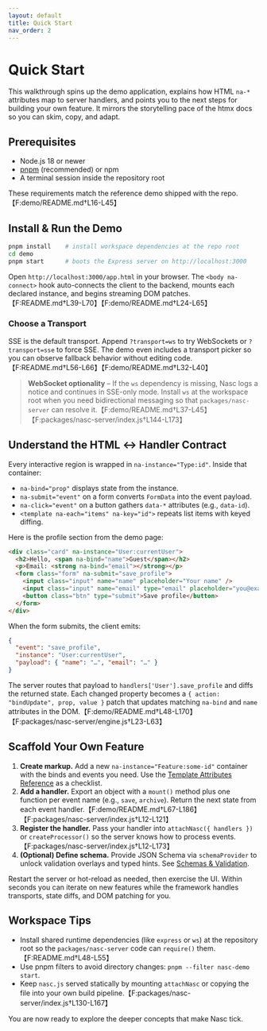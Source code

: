 ```yaml
---
layout: default
title: Quick Start
nav_order: 2
---
```


# Quick Start

This walkthrough spins up the demo application, explains how HTML `na-*` attributes map to server handlers, and points you to the next steps for building your own feature. It mirrors the storytelling pace of the htmx docs so you can skim, copy, and adapt.

## Prerequisites

- Node.js 18 or newer
- [pnpm](https://pnpm.io/) (recommended) or npm
- A terminal session inside the repository root

These requirements match the reference demo shipped with the repo.【F:demo/README.md†L16-L45】

## Install & Run the Demo

```bash
pnpm install    # install workspace dependencies at the repo root
cd demo
pnpm start      # boots the Express server on http://localhost:3000
```

Open `http://localhost:3000/app.html` in your browser. The `<body na-connect>` hook auto-connects the client to the backend, mounts each declared instance, and begins streaming DOM patches.【F:README.md†L39-L70】【F:demo/README.md†L24-L65】

### Choose a Transport

SSE is the default transport. Append `?transport=ws` to try WebSockets or `?transport=sse` to force SSE. The demo even includes a transport picker so you can observe fallback behavior without editing code.【F:README.md†L56-L66】【F:demo/README.md†L32-L40】

> **WebSocket optionality** – If the `ws` dependency is missing, Nasc logs a notice and continues in SSE-only mode. Install `ws` at the workspace root when you need bidirectional messaging so that `packages/nasc-server` can resolve it.【F:demo/README.md†L37-L45】【F:packages/nasc-server/index.js†L144-L173】

## Understand the HTML ↔ Handler Contract

Every interactive region is wrapped in `na-instance="Type:id"`. Inside that container:

- `na-bind="prop"` displays state from the instance.
- `na-submit="event"` on a form converts `FormData` into the event payload.
- `na-click="event"` on a button gathers `data-*` attributes (e.g., `data-id`).
- `<template na-each="items" na-key="id">` repeats list items with keyed diffing.

Here is the profile section from the demo page:

```html
<div class="card" na-instance="User:currentUser">
  <h2>Hello, <span na-bind="name">Guest</span></h2>
  <p>Email: <strong na-bind="email"></strong></p>
  <form class="form" na-submit="save_profile">
    <input class="input" name="name" placeholder="Your name" />
    <input class="input" name="email" type="email" placeholder="you@example.com" />
    <button class="btn" type="submit">Save profile</button>
  </form>
</div>
```

When the form submits, the client emits:

```json
{
  "event": "save_profile",
  "instance": "User:currentUser",
  "payload": { "name": "…", "email": "…" }
}
```

The server routes that payload to `handlers['User'].save_profile` and diffs the returned state. Each changed property becomes a `{ action: "bindUpdate", prop, value }` patch that updates matching `na-bind` and `name` attributes in the DOM.【F:demo/README.md†L48-L170】【F:packages/nasc-server/engine.js†L23-L63】

## Scaffold Your Own Feature

1. **Create markup.** Add a new `na-instance="Feature:some-id"` container with the binds and events you need. Use the [Template Attributes Reference](./attributes) as a checklist.
2. **Add a handler.** Export an object with a `mount()` method plus one function per event name (e.g., `save`, `archive`). Return the next state from each event handler.【F:demo/README.md†L67-L186】【F:packages/nasc-server/index.js†L12-L121】
3. **Register the handler.** Pass your handler into `attachNasc({ handlers })` or `createProcessor()` so the server knows how to process events.【F:packages/nasc-server/index.js†L12-L173】
4. **(Optional) Define schema.** Provide JSON Schema via `schemaProvider` to unlock validation overlays and typed hints. See [Schemas & Validation](./schemas).

Restart the server or hot-reload as needed, then exercise the UI. Within seconds you can iterate on new features while the framework handles transports, state diffs, and DOM patching for you.

## Workspace Tips

- Install shared runtime dependencies (like `express` or `ws`) at the repository root so the `packages/nasc-server` code can `require()` them.【F:README.md†L48-L55】
- Use pnpm filters to avoid directory changes: `pnpm --filter nasc-demo start`.
- Keep `nasc.js` served statically by mounting `attachNasc` or copying the file into your own build pipeline.【F:packages/nasc-server/index.js†L130-L167】

You are now ready to explore the deeper concepts that make Nasc tick.
